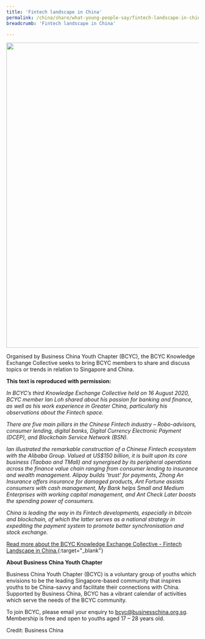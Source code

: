 ```yaml
---
title: 'Fintech landscape in China'
permalink: /china/share/what-young-people-say/fintech-landscape-in-china/
breadcrumb: 'Fintech landscape in China'

---
```



<img src="\images\china-youngpeople\fintech-landscape-in-china.jpg" style="width:800px;" />

Organised by Business China Youth Chapter (BCYC), the BCYC Knowledge Exchange Collective seeks to bring BCYC members to share and discuss topics or trends in relation to Singapore and China.

**This text is reproduced with permission:**

*In BCYC’s third Knowledge Exchange Collective held on 16 August 2020, BCYC member Ian Loh shared about his passion for banking and finance, as well as his work experience in Greater China, particularly his observations about the Fintech space.*

*There are five main pillars in the Chinese Fintech industry – Robo-advisors, consumer lending, digital banks, Digital Currency Electronic Payment (DCEP), and Blockchain Service Network (BSN).*

*Ian illustrated the remarkable construction of a Chinese Fintech ecosystem with the Alibaba Group. Valued at US$150 billion, it is built upon its core business (Taobao and TMall) and synergised by its peripheral operations across the finance value chain ranging from consumer lending to insurance and wealth management. Alipay builds ‘trust’ for payments, Zhong An Insurance offers insurance for damaged products, Ant Fortune assists consumers with cash management, My Bank helps Small and Medium Enterprises with working capital management, and Ant Check Later boosts the spending power of consumers.*

*China is leading the way in its Fintech developments, especially in bitcoin and blockchain, of which the latter serves as a national strategy in expediting the payment system to promote better synchronisation and stock exchange.*

[Read more about the BCYC Knowledge Exchange Collective - Fintech Landscape in China.](https://www.businesschina.org.sg/en/for-youths/bcyc-knowledge-exchange-collective-fintech-landscape-in-china/){:target="_blank"}

**About Business China Youth Chapter**

Business China Youth Chapter (BCYC) is a voluntary group of youths which envisions to be the leading Singapore-based community that inspires youths to be China-savvy and facilitate their connections with China. Supported by Business China, BCYC has a vibrant calendar of activities which serve the needs of the BCYC community.

To join BCYC, please email your enquiry to [bcyc@businesschina.org.sg](mailto:bcyc@businesschina.org.sg). Membership is free and open to youths aged 17 – 28 years old.

Credit: Business China 